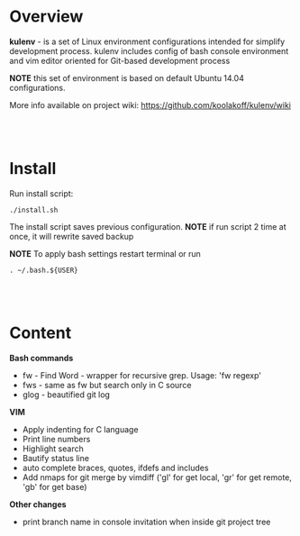 # Overview
**kulenv** - is a set of Linux environment configurations intended for simplify development process.
kulenv includes config of bash console environment and vim editor oriented for Git-based development process

**NOTE** this set of environment is based on default Ubuntu 14.04 configurations.

More info available on project wiki: https://github.com/koolakoff/kulenv/wiki

<br><br>

# Install #
Run install script:

    ./install.sh

The install script saves previous configuration. **NOTE** if run script 2 time at once, it will rewrite saved backup

**NOTE** To apply bash settings restart terminal or run

    . ~/.bash.${USER}

<br><br>

# Content #

**Bash commands**

* fw   - Find Word - wrapper for recursive grep. Usage: 'fw regexp'
* fws  - same as fw but search only in C source
* glog - beautified git log

**VIM**

* Apply indenting for C language
* Print line numbers
* Highlight search
* Bautify status line
* auto complete braces, quotes, ifdefs and includes
* Add nmaps for git merge by vimdiff ('gl' for get local, 'gr' for get remote, 'gb' for get base)

**Other changes**

* print branch name in console invitation when inside git project tree
